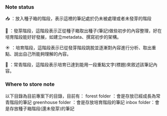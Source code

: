 ### Note status
📥 ：放入種子箱的階段，表示這裡的筆記處於仍未被處理或者未發芽的階段

🌱 ：發芽階段，這階段表示正從種子箱取出種子(筆記)做些初步的內容整理，好在培育階段能好好發展，如建立metadata、撰寫初步的架構。

☀️ ：培育階段，這階段表示已從發芽階段跳脫並逐漸對內容進行分析、取出重點、說出自己所能夠理解的內容。

🌳 ：常青階段，這階段表示培育已達到能用一段重點文字(標題)來敘述該筆記內容。




### Where to store note
以下目錄為目前專案下的目錄，目前有：
forest folder ：會是存放已經成長為常青階段的筆記
greenhouse folder ：會是存放培育階段的筆記
inbox folder：會是存放種子箱階段(還未發芽)的筆記